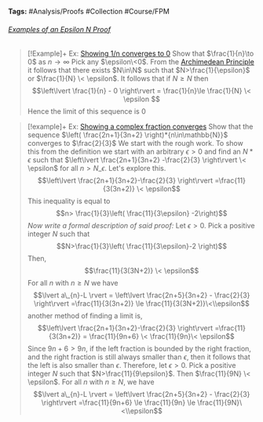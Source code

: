 ---
---

**Tags:** #Analysis/Proofs #Collection #Course/FPM 

###### [Examples of an Epsilon N Proof](Examples%20of%20an%20Epsilon%20N%20Proof.md)

 > 
 > \[!Example\]+ Ex: [Showing 1/n converges to 0](Examples%20of%20an%20Epsilon%20N%20Proof.md)
 > Show that $\frac{1}{n}\to 0$ as $n\to\infty$
 > Pick any $\epsilon\<0$. From the [Archimedean Principle](Archimedean%20Principle.md) it follows that there exists $N\in\N$ such that $N>\frac{1}{\epsilon}$ or $\frac{1}{N} \< \epsilon$. It follows that if $N\ge N$ then
 > $$\left\lvert \frac{1}{n} - 0 \right\rvert = \frac{1}{n}\le \frac{1}{N} \< \epsilon $$
 > Hence the limit of this sequence is 0

 > 
 > \[!example\]+ Ex: [Showing a complex fraction converges](Examples%20of%20an%20Epsilon%20N%20Proof.md)
 > Show that the sequence $\left( \frac{2n+1}{3n+2} \right)*{n\in\mathbb{N}}$ converges to $\frac{2}{3}$
 > We start with the rough work. To show this from the definition we start with an arbitrary $\epsilon>0$ and find an $N*{\epsilon}$ such that $\left\lvert  \frac{2n+1}{3n+2} -\frac{2}{3}  \right\rvert \< \epsilon$ for all $n>N\_{\epsilon}$. Let's explore this.
 > $$\left\lvert  \frac{2n+1}{3n+2}-\frac{2}{3}  \right\rvert =\frac{11}{3(3n+2)} \< \epsilon$$
 > This inequality is equal to
 > $$n> \frac{1}{3}\left( \frac{11}{3\epsilon} -2\right)$$
 > *Now write a formal description of said proof:* 
 > Let $\epsilon>0$. Pick a positive integer $N$ such that
 > $$N>\frac{1}{3}\left( \frac{11}{3\epsilon}-2 \right)$$
 > Then,
 > $$\frac{11}{3(3N+2)} \< \epsilon$$
 > For all $n$ with $n\ge N$ we have 
 > $$\lvert a\_{n}-L \rvert = \left\lvert  \frac{2n+5}{3n+2} - \frac{2}{3}  \right\rvert =\frac{11}{3(3n+2)} \le \frac{11}{3(3N+2)}\<\\epsilon$$
 > another method of finding a limit is,
 > $$\left\lvert  \frac{2n+1}{3n+2}-\frac{2}{3}  \right\rvert =\frac{11}{3(3n+2)} = \frac{11}{9n+6} \< \frac{11}{9n}\< \epsilon$$
 > Since $9n+6>9n$, if the left fraction is bounded by the right fraction, and the right fraction is still always smaller than $\epsilon$, then it follows that the left is also smaller than $\epsilon$.
 > Therefore, let $\epsilon>0$. Pick a positive integer $N$ such that $N>\frac{11}{9\epsilon}$. Then $\frac{11}{9N} \< \epsilon$. For all $n$ with $n\ge N$, we have
 > $$\lvert a\_{n}-L \rvert = \left\lvert  \frac{2n+5}{3n+2} - \frac{2}{3}  \right\rvert =\frac{11}{9n+6} \le \frac{11}{9n} \le \frac{11}{9N}\<\\epsilon$$
